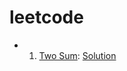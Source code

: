 # leetcode


-  1. [Two Sum](https://leetcode.com/problems/two-sum/description/): [Solution](/src/1_two_sum.py)